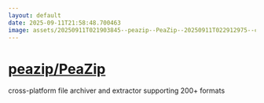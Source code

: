 ```yaml
---
layout: default
date: 2025-09-11T21:58:48.700463
image: assets/20250911T021903845--peazip--PeaZip--20250911T022912975--cropped.png
---
```


# [peazip/PeaZip](https://github.com/peazip/PeaZip)

cross-platform file archiver and extractor supporting 200+ formats
